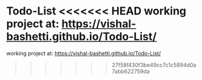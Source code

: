 Todo-List 
<<<<<<< HEAD
working project at: https://vishal-bashetti.github.io/Todo-List/
=======
working project at: https://vishal-bashetti.github.io/Todo-List/
>>>>>>> 27f58f430f3be49cc7c1c5894d0a7abb622759da
